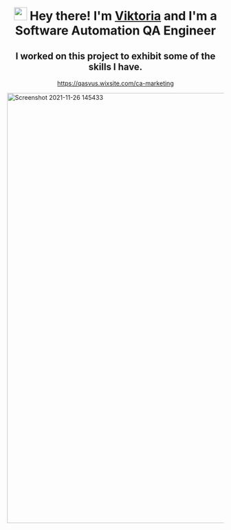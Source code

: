 <h1 align="center">
  <img src="https://media.giphy.com/media/hvRJCLFzcasrR4ia7z/giphy.gif" width="30px"/> Hey there! 
  I'm <a href="https://www.linkedin.com/in/voloshina-viktoria/" target="_blank">Viktoria</a> and I'm a Software Automation QA Engineer
</h1>
<div align="center">
  
  ## I worked on this project to exhibit some of the skills I have.
   https://qasvus.wixsite.com/ca-marketing 
</div>
<img width="1000" alt="Screenshot 2021-11-26 145433" src="https://user-images.githubusercontent.com/90708778/143625645-0bbed69e-0952-40ca-ab34-68b7b511dccb.png">
